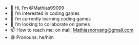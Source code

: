 - 👋 Hi, I’m @Mathias99099
- 👀 I’m interested in coding games
- 🌱 I’m currently learning coding games
- 💞️ I’m looking to collaborate on games
- 📫 How to reach me: on mail; Mathiasnorvang@gmail.com
- 😄 Pronouns: he/him

<!---
Mathias99099/Mathias99099 is a ✨ special ✨ repository because its `README.md` (this file) appears on your GitHub profile.
You can click the Preview link to take a look at your changes.
--->
